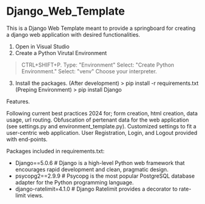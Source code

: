 # Django_Web_Template
This is a Django Web Template meant to provide a springboard for creating a django web application with desired functionalities.

1. Open in Visual Studio
2. Create a Python Virutal Environment
> CTRL+SHIFT+P.
> Type: "Environment"
> Select: "Create Python Environment."
> Select: "venv"
> Choose your interpreter.
3. Install the packages. 
(After development) > pip install -r requirements.txt
(Preping Environment) > pip install Django

Features.

Following current best practices 2024 for; form creation, html creation, data usage, url routing.
Obfuscation of pertenant data for the web application (see settings.py and environment_template.py).
Customized settings to fit a user-centric web application.
User Registration, Login, and Logout provided with end-points.

Packages included in requirements.txt:
- Django==5.0.6 # Django is a high-level Python web framework that encourages rapid development and clean, pragmatic design.
- psycopg2==2.9.9 # Psycopg is the most popular PostgreSQL database adapter for the Python programming language.
- django-ratelimit=4.1.0 # Django Ratelimit provides a decorator to rate-limit views. 


